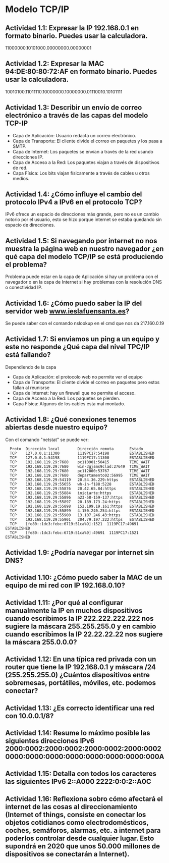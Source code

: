 # Modelo TCP/IP

## Actividad 1.1: Expresar la IP 192.168.0.1 en formato binario. Puedes usar la calculadora.
11000000.10101000.00000000.00000001


## Actividad 1.2: Expresar la MAC 94:DE:80:80:72:AF en formato binario. Puedes usar la calculadora.
10010100.11011110.10000000.10000000.01110010.10101111

## Actividad 1.3: Describir un envío de correo electrónico a través de las capas del modelo TCP-IP
- Capa de Aplicación: Usuario redacta un correo electrónico.
- Capa de Transporte: El cliente divide el correo en paquetes y los pasa a SMTP.
- Capa de Internet: Los paquetes se envían a través de la red usando direcciones IP.
- Capa de Acceso a la Red: Los paquetes viajan a través de dispositivos de red.
- Capa Física: Los bits viajan físicamente a través de cables u otros medios.

## Actividad 1.4: ¿Cómo influye el cambio del protocolo IPv4 a IPv6 en el protocolo TCP?
IPv6 ofrece un espacio de direcciones más grande, pero no es un cambio notorio por el usuario, esto se hizo porque internet se estaba quedando sin espacio de direcciones.

## Actividad 1.5: Si navegando por internet no nos muestra la página web en nuestro navegador ¿en qué capa del modelo TCP/IP se está produciendo el problema?
Problema puede estar en la capa de Aplicación si hay un problema con el navegador o en la capa de Internet si hay problemas con la resolución DNS o conectividad IP.

## Actividad 1.6: ¿Cómo puedo saber la IP del servidor web www.ieslafuensanta.es?
Se puede saber con el comando nslookup en el cmd que nos da 217.160.0.19

## Actividad 1.7: Si enviamos un ping a un equipo y este no responde ¿Qué capa del nivel TPC/IP está fallando?
Dependiendo de la capa

- Capa de Aplicación: el protocolo web no permite ver el equipo
- Capa de Transporte: El cliente divide el correo en paquetes pero estos fallan al reunisrse
- Capa de Internet: hay un firewall que no permite el acceso.
- Capa de Acceso a la Red: Los paquetes se pierden.
- Capa Física: Algunos de los cables esta mal montado.

## Actividad 1.8: ¿Qué conexiones tenemos abiertas desde nuestro equipo?
Con el comando "netstat" se puede ver:
```
  Proto  Dirección local        Dirección remota       Estado
  TCP    127.0.0.1:11300        1119PC17:54198         ESTABLISHED
  TCP    127.0.0.1:54198        1119PC17:11300         ESTABLISHED
  TCP    192.168.119.29:7680    pc110901:50415         TIME_WAIT
  TCP    192.168.119.29:7680    win-3gjsms9clad:27649  TIME_WAIT
  TCP    192.168.119.29:7680    pc112000:53767         TIME_WAIT
  TCP    192.168.119.29:7680    departamento02:56995   TIME_WAIT
  TCP    192.168.119.29:54119   20.54.36.229:https     ESTABLISHED
  TCP    192.168.119.29:55655   wh-in-f188:5228        ESTABLISHED
  TCP    192.168.119.29:55876   20.42.65.84:https      ESTABLISHED
  TCP    192.168.119.29:55884   iniciarte:https        ESTABLISHED
  TCP    192.168.119.29:55896   a23-58-159-137:https   ESTABLISHED
  TCP    192.168.119.29:55897   20.189.173.24:https    ESTABLISHED
  TCP    192.168.119.29:55898   152.199.19.161:https   ESTABLISHED
  TCP    192.168.119.29:55899   4.150.240.254:https    ESTABLISHED
  TCP    192.168.119.29:55900   13.107.246.43:https    ESTABLISHED
  TCP    192.168.119.29:55901   204.79.197.222:https   ESTABLISHED
  TCP    [fe80::1dc3:febc:6719:51ca%9]:1521  1119PC17:49691         ESTABLISHED
  TCP    [fe80::1dc3:febc:6719:51ca%9]:49691  1119PC17:1521          ESTABLISHED

```

## Actividad 1.9: ¿Podría navegar por internet sin DNS?

## Actividad 1.10: ¿Cómo puedo saber la MAC de un equipo de mi red con IP 192.168.0.10?

## Actividad 1.11: ¿Por qué al configurar manualmente la IP en muchos dispositivos cuando escribimos la IP 222.222.222.222 nos sugiere la máscara 255.255.255.0 y en cambio cuando escribimos la IP 22.22.22.22 nos sugiere la máscara 255.0.0.0?

## Actividad 1.12: En una típica red privada con un router que tiene la IP 192.168.0.1 y máscara /24 (255.255.255.0) ¿Cuántos dispositivos entre sobremesas, portátiles, móviles, etc. podemos conectar?

## Actividad 1.13: ¿Es correcto identificar una red con 10.0.0.1/8?

## Actividad 1.14: Resume lo máximo posible las siguientes direcciones IPv6 2000:0002:2000:0002:2000:0002:2000:0002 0000:0000:0000:0000:0000:0000:0000:000A

## Actividad 1.15: Detalla con todos los caracteres las siguientes IPv6 2::A000 2222:0:0:2::A0C

## Actividad 1.16: Reflexiona sobro cómo afectará el internet de las cosas al direccionamiento (Internet of things, consiste en conectar los objetos cotidianos como electrodomésticos, coches, semáforos, alarmas, etc. a internet para poderlos controlar desde cualquier lugar. Esto supondrá en 2020 que unos 50.000 millones de dispositivos se conectarán a Internet).
